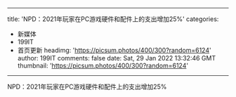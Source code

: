 
---
title: 'NPD：2021年玩家在PC游戏硬件和配件上的支出增加25%'
categories: 
 - 新媒体
 - 199IT
 - 首页更新
headimg: 'https://picsum.photos/400/300?random=6124'
author: 199IT
comments: false
date: Sat, 29 Jan 2022 13:32:46 GMT
thumbnail: 'https://picsum.photos/400/300?random=6124'
---

<div>   
NPD：2021年玩家在PC游戏硬件和配件上的支出增加25%  
</div>
            